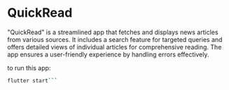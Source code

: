 # QuickRead
"QuickRead" is a streamlined app that fetches and displays news articles from various sources. It includes a search feature for targeted queries and offers detailed views of individual articles for comprehensive reading. The app ensures a user-friendly experience by handling errors effectively.

to run this app:
```bash
flutter start```
